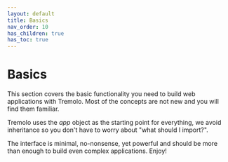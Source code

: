 ```yaml
---
layout: default
title: Basics
nav_order: 10
has_children: true
has_toc: true
---
```


# Basics
This section covers the basic functionality you need to build web applications with Tremolo. Most of the concepts are not new and you will find them familiar.

Tremolo uses the *app* object as the starting point for everything, we avoid inheritance so you don't have to worry about "what should I import?".

The interface is minimal, no-nonsense, yet powerful and should be more than enough to build even complex applications. Enjoy!

